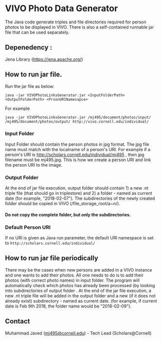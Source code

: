 # VIVO Photo Data Generator
The Java code generate triples and file directories required for person photos to be displayed in VIVO. There is also a self-contained runnable jar file that can be used separately.

## Depenedency : 
Jena Library (https://jena.apache.org/)

## How to run jar file.

Run the jar file as below:
```
java -jar VIVOPhotoLinksGenerator.jar <InputFolderPath> <OutputFolderPath> <PrsonURINamesapce>
```
For example

```
java -jar VIVOPhotoLinksGenerator.jar /mj495/document/photos/input/ /mj495/document/photos/output/ http://vivo.cornell.edu/individual/
```
### Input Folder
Input Folder should contain the person photos in jpg format. The jpg file name must match with the localname of a person's URI. For example if a person's URI is http://scholars.cornell.edu/individual/mj495 , then jpg filename must be mj495.jpg. This is how we create a person URI and link the person URI to the image.

### Output Folder
At the end of jar file execution, output folder should contain 1) a new .nt triple file (that should go in triplestore) and 2) a folder - named as current date (for example, "2018-02-07"). The subdirectories of the newly created folder should be copied in VIVO (/file_storage_root/a~n/). 
#### Do not copy the complete folder, but only the subdirectories.

### Default Person URI
If no URI is given as Java run parameter, the default URI namespace is set to ``` http://scholars.cornell.edu/individual/ ```


## How to run jar file periodically

There may be the cases when new persons are added in a VIVO instance and one wants to add their photos. All one needs to do is to add their photos (with correct photo names) in input folder. The program will automatically check which photos has already been processed (by looking into subdirectories of output folder . At the end of the jar file execution, a new .nt triple file will be added in the output folder and a new (if it does not already exist) subdirectory - named as current date. (for example, if current date is Feb 9th 2018, the folder name would be "2018-02-09"). 

## Contact 
Muhammad Javed (mj495@cornell.edu) - Tech Lead (Scholars@Cornell)

